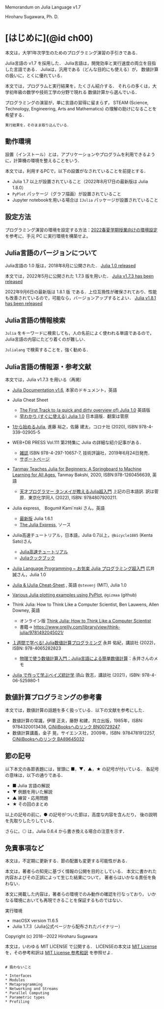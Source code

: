 
Memorandum on Julia Language v1.7

Hiroharu Sugawara, Ph. D.


# [はじめに](@id ch00)

本文は，大学1年次学生のためのプログラミング演習の手引きである．

Julia言語の v1.7 を採用した．
Julia言語は，開発効率と実行速度の両立を目指した言語である．
Juliaは，汎用である（どんな目的にも使える）が，
数値計算の扱いに，とくに優れている．

本文では，プログラムと実行結果を，たくさん紹介する．
それらの多くは，大学初年級の数学や技術工学の分野で現れる
数値計算から選んでいる．

プログラミングの演習が，単に言語の習得に留まらず，
STEAM (Science, Technology, Engineering, Arts and Mathematics)
の理解の助けになることを希望する．

```@raw comment
実行結果を，そのまま取り込んでいる．
```

## 動作環境

設置（インストール）とは，アプリケーションやプログラムを利用できるように，計算機の環境を整えることをいう．

本文では，利用するPCで，以下の設置がなされていることを前提とする．
* Julia 1.7 以上が設置されていること（2022年8月17日の最新版は Julia 1.8.0）
* `PyPlot` パッケージ（グラフ描画）が設置されていること
* Jupyter notebookを用いる場合は `IJulia` パッケージが設置されていること


## 設定方法

プログラミング演習の環境を設定する方法：[2022春夏学期授業向けの環境設定](https://hsugawa8651.github.io/julia-installation-guide/julia173-env-2022w) を参考に、手元 PC に実行環境を構築せよ。

## Julia言語のバージョンについて

Julia言語の 1.0 版は，2018年8月に公開された．
[Julia 1.0 released](https://discourse.julialang.org/t/julia-1-0-released/13208)

本文では，2022年5月に公開された 1.7.3 版を用いた．
[Julia v1.7.3 has been released](https://discourse.julialang.org/t/julia-v1-7-3-has-been-released/81683)

2022年9月6日の最新版は 1.8.1 版 である．上位互換性が確保されており、性能も改善されているので，可能なら，バージョンアップするとよい．
[Julia v1.8.1 has been released](https://discourse.julialang.org/t/julia-v1-8-1-has-been-released/87058)


## Julia言語の情報検索

`Julia` をキーワードに検索しても，人の名前によく使われる単語であるので，
Julia言語の内容にたどり着くのが難しい．

`Julialang` で検索することを，強く勧める．

## Julia言語の情報源・参考文献

本文では，Julia v1.7.3 を用いる（再掲）

* [Julia Documentation v1.6](https://docs.julialang.org/en/v1.8/), 本家のドキュメント，英語

* Julia Cheat Sheet
  * [The First Track to (a quick and dirty overview of) Julia 1.0](https://juliadocs.github.io/Julia-Cheat-Sheet/) 英語版
  * [早わかり (すぐに使える) Julia 1.0](https://juliadocs.github.io/Julia-Cheat-Sheet/ja/) 日本語版．翻案は菅原

* [1から始めるJulia](https://www.coronasha.co.jp/np/isbn/9784339029055/), 進藤 裕之，佐藤 建太，コロナ社 (2020), ISBN 978-4-339-02905-5
* WEB+DB PRESS Vol.111 第2特集に Julia の詳細な紹介記事がある．
  * [雑誌](https://gihyo.jp/magazine/wdpress/archive/2019/vol111) ISBN 978-4-297-10657-7, 技術評論社，2019年6月24日発売．
  * [サポートページ](https://gihyo.jp/magazine/wdpress/archive/2019/vol111/support)

* [Tanmay Teaches Julia for Beginners: A Springboard to Machine Learning for All Ages](https://www.mheducation.com.sg/tanmay-teaches-julia-for-beginners-a-springboard-to-machine-learning-for-all-ages-9781260456639-asia), Tanmay Bakshi, 2020, ISBN:978-1260456639, 英語
  * [天才プログラマー タンメイが教えるJulia超入門](http://www.tkd-pbl.com/book/b598314.html) 上記の日本語訳. 訳は菅原．東京化学同人 (2022), ISBN: 9784807920211.

* Julia express,　Bogumił Kami´nski さん，英語
  * [最新版](http://bogumilkaminski.pl/files/julia_express.pdf) Julia 1.6.1
  * [The Julia Express](https://github.com/bkamins/The-Julia-Express), ソース

* Julia高速チュートリアル，日本語，Julia 0.7以上，`@bicycle1885` (Kenta Sato)さん
  * [Julia高速チュートリアル](https://nbviewer.org/github/bicycle1885/Julia-Tutorial/blob/master/Julia%E9%AB%98%E9%80%9F%E3%83%81%E3%83%A5%E3%83%BC%E3%83%88%E3%83%AA%E3%82%A2%E3%83%AB.ipynb)
  * [Juliaクックブック](https://nbviewer.org/github/bicycle1885/Julia-Tutorial/blob/master/Julia%E3%82%AF%E3%83%83%E3%82%AF%E3%83%96%E3%83%83%E3%82%AF.ipynb)
   
* [Julia Language Programming ~ お気楽 Julia プログラミング超入門](http://www.nct9.ne.jp/m_hiroi/light/julia.html) 広井 誠さん，Julia 1.0

* [Julia & IJulia Cheat-Sheet](https://math.mit.edu/~stevenj/Julia-cheatsheet.pdf) , 英語 `@stevenj` (MIT), Julia 1.0

* [Various Julia plotting examples using PyPlot](https://gist.github.com/gizmaa/7214002), `@gizmaa` (github)

* Think Julia: How to Think Like a Computer Scientist, Ben Lauwens, Allen Downey, 英語
  * オンライン版 [Think Julia: How to Think Like a Computer Scientist](https://benlauwens.github.io/ThinkJulia.jl/latest/book.html)
  * 書籍→  https://www.oreilly.com/library/view/think-julia/9781492045021/

* [１週間で学べる! Julia数値計算プログラミング](https://bookclub.kodansha.co.jp/product?item=0000348223) 永井 佑紀，講談社 (2022)，ISBN: 978-4065282823
  * [物理で使う数値計算入門：Julia言語による簡単数値計算](https://webpark1378.sakura.ne.jp/nagai/julianote.pdf)：永井さんのメモ
* [Julia で作って学ぶベイズ統計学](https://bookclub.kodansha.co.jp/product?item=0000358063) 須山 敦志，講談社 (2021)，ISBN: 978-4-06-525980-1

## 数値計算プログラミングの参考書

本文では，数値計算の話題を多く扱っている．以下の文献を参考にした．

* 数値計算の常識，伊理 正夫，藤野 和建，共立出版，1985年，ISBN: 9784320013438, [CiNiiBooksへのリンク  BN00729247](https://ci.nii.ac.jp/ncid/BN00729247)
* 数値計算講義，金子 晃，サイエンス社，2009年，ISBN: 9784781912257, [CiNiiBooksへのリンク  BA89645032](https://ci.nii.ac.jp/ncid/BA89645032)

## 節の記号

以下本文の各節表題には，冒頭に ■，▼，▲，★ の記号が付いている．
各記号の意味は，以下の通りである．

- ■  Julia 言語の解説
- ▼  例題を用いた解説
- ▲  練習・応用問題
- ★  その回のまとめ

以上の記号の前に，● の記号がついた節は，高度な内容を含んだり，
後の説明を先取りしたりしている．

さらに，◎ は，Julia 0.6.4 から書き換える場合の注意を示す．

## 免責事項など

本文は，不定期に更新する．節の配置も変更する可能性がある．

本文は，著者らの知見に基づく情報の公開を目的としている．
本文に書かれた内容およびその正誤によって生じた結果について，
著者らはいかなる責任を負わない．

本文に掲載した内容は，著者らの環境でのみ動作の確認を行なっており，
いかなる環境においても再現できることを保証するものではない．

実行環境

- macOSX version 11.6.5
- Julia 1.7.3（Julia公式ページから配布されたバイナリー）

Copyright (c) 2018--2022 Hiroharu Sugawara

本文は，いわゆる MIT LICENSE で公開する．
LICENSEの本文は [MIT License](@ref) を，その参考和訳は [MIT License 参考和訳](@ref) を参照せよ．


```@raw comment

# 扱わないこと

* Interfaces
* Modules
* Metaprogramming
* Networking and Streams
* Parallel Computing
* Parametric types
* Profiling

```
